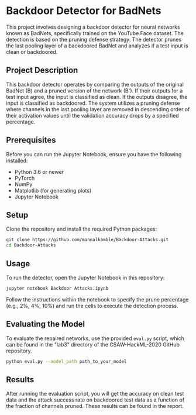 # Backdoor Detector for BadNets

This project involves designing a backdoor detector for neural networks known as BadNets, specifically trained on the YouTube Face dataset. The detection is based on the pruning defense strategy. The detector prunes the last pooling layer of a backdoored BadNet and analyzes if a test input is clean or backdoored.

## Project Description

This backdoor detector operates by comparing the outputs of the original BadNet (B) and a pruned version of the network (B'). If their outputs for a test input agree, the input is classified as clean. If the outputs disagree, the input is classified as backdoored. The system utilizes a pruning defense where channels in the last pooling layer are removed in descending order of their activation values until the validation accuracy drops by a specified percentage.

## Prerequisites

Before you can run the Jupyter Notebook, ensure you have the following installed:
- Python 3.6 or newer
- PyTorch
- NumPy
- Matplotlib (for generating plots)
- Jupyter Notebook

## Setup

Clone the repository and install the required Python packages:

```bash
git clone https://github.com/mannalkamble/Backdoor-Attacks.git
cd Backdoor-Attacks
```

## Usage

To run the detector, open the Jupyter Notebook in this repository:

```bash
jupyter notebook Backdoor Attacks.ipynb
```

Follow the instructions within the notebook to specify the prune percentage (e.g., 2%, 4%, 10%) and run the cells to execute the detection process.

## Evaluating the Model

To evaluate the repaired networks, use the provided `eval.py` script, which can be found in the "lab3" directory of the CSAW-HackML-2020 GitHub repository.

```bash
python eval.py --model_path path_to_your_model
```

## Results

After running the evaluation script, you will get the accuracy on clean test data and the attack success rate on backdoored test data as a function of the fraction of channels pruned. These results can be found in the report.
